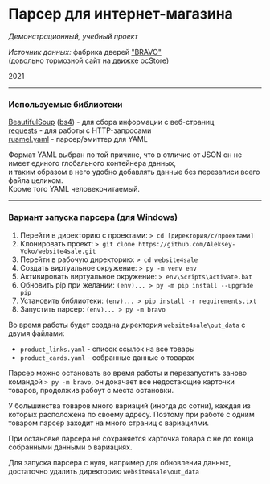 # Парсер для интернет-магазина
*Демонстрационный, учебный проект*

*Источник данных:* фабрика дверей ["BRAVO"](https://door.website4sale.online/)  
(довольно тормозной сайт на движке ocStore)

2021

---

### Используемые библиотеки

[BeautifulSoup](https://pypi.org/project/beautifulsoup4/)
([bs4](https://pypi.org/project/bs4/)) - для сбора информации с веб-страниц  
[requests](https://pypi.org/project/requests/) - для работы с HTTP-запросами  
[ruamel.yaml](https://pypi.org/project/ruamel.yaml/) - парсер/эмиттер для YAML

Формат YAML выбран по той причине, что в отличие от JSON он не имеет единого глобального контейнера данных,  
и таким образом в него удобно добавлять данные без перезаписи всего файла целиком.  
Кроме того YAML человекочитаемый.

---

### Вариант запуска парсера (для Windows)

1. Перейти в директорию с проектами: `> cd [директория/с/проектами]`
2. Клонировать проект: `> git clone https://github.com/Aleksey-Voko/website4sale.git`
3. Перейти в рабочую директорию: `> cd website4sale`
4. Создать виртуальное окружение: `> py -m venv env`
5. Активировать виртуальное окружение: `> env\Scripts\activate.bat`
6. Обновить pip при желании: `(env)... > py -m pip install --upgrade pip`
7. Установить библиотеки: `(env)... > pip install -r requirements.txt`
8. Запустить парсер: `(env)... > py -m bravo`

Во время работы будет создана директория `website4sale\out_data` с двумя файлами:

- `product_links.yaml` - список ссылок на все товары
- `product_cards.yaml` - собранные данные о товарах

Парсер можно остановать во время работы и перезапустить заново командой `> py -m bravo`,
он докачает все недостающие карточки товаров, продолжив рабоут с места остановки.

У большинства товаров много вариаций (иногда до сотни), каждая из которых расположена по своему адресу.
Поэтому при работе с одним товаром парсер заходит на много страниц с вариациями.

При остановке парсера не сохраняется карточка товара с не до конца собранными данными о вариациях.

Для запуска парсера с нуля, например для обновления данных, достаточно удалить директорию `website4sale\out_data`
